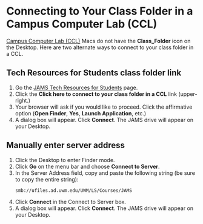 # Connecting to Your Class Folder in a Campus Computer Lab (CCL)

[Campus Computer Lab (CCL)](https://uwm.edu/technology/ccls/) Macs do not have the **Class_Folder** icon on the Desktop. Here are two alternate ways to connect to your class folder in a CCL.

## Tech Resources for Students class folder link 

1. Go the [JAMS Tech Resources for Students](http://uwm.edu/journalism-advertising-media-studies/student-resources/tech-resources/) page. 
2. Click the **Click here to connect to your class folder in a CCL** link (upper-right.)
3. Your browser will ask if you would like to proceed. Click the affirmative option (**Open Finder**, **Yes**, **Launch Application**, etc.)
4. A dialog box will appear. Click **Connect**. The JAMS drive will appear on your Desktop.

## Manually enter server address

1. Click the Desktop to enter Finder mode.
2. Click **Go** on the menu bar and choose **Connect to Server**.
3. In the Server Address field, copy and paste the following string (be sure to copy the entire string): <p><pre><code>smb://ufiles.ad.uwm.edu/UWM/LS/Courses/JAMS</code></pre></p>
4. Click **Connect** in the Connect to Server box. 
5. A dialog box will appear. Click **Connect**. The JAMS drive will appear on your Desktop.


